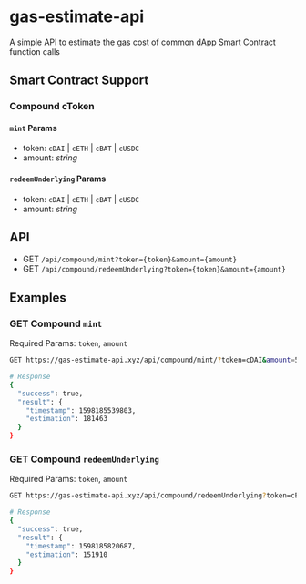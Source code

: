 # gas-estimate-api

A simple API to estimate the gas cost of common dApp Smart Contract function calls

## Smart Contract Support

### Compound cToken

#### `mint` Params

- token: `cDAI` | `cETH` | `cBAT` | `cUSDC`
- amount: _string_

#### `redeemUnderlying` Params

- token: `cDAI` | `cETH` | `cBAT` | `cUSDC`
- amount: _string_

## API

- GET `/api/compound/mint?token={token}&amount={amount}`
- GET `/api/compound/redeemUnderlying?token={token}&amount={amount}`

## Examples

### GET Compound `mint`

Required Params: `token`, `amount`

```bash
GET https://gas-estimate-api.xyz/api/compound/mint/?token=cDAI&amount=50

# Response
{
  "success": true,
  "result": {
    "timestamp": 1598185539803,
    "estimation": 181463
  }
}
```

### GET Compound `redeemUnderlying`

Required Params: `token`, `amount`

```bash
GET https://gas-estimate-api.xyz/api/compound/redeemUnderlying?token=cETH&amount=1.5

# Response
{
  "success": true,
  "result": {
    "timestamp": 1598185820687,
    "estimation": 151910
  }
}
```
